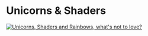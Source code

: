 # Unicorns & Shaders

[![Unicorns, Shaders and Rainbows, what's not to love?](https://i.imgur.com/JK0q363.jpg)](//www.youtube.com/watch?v=ODyaFl8fLt4 "Unicorns, Shaders and Rainbows, what's not to love?")
